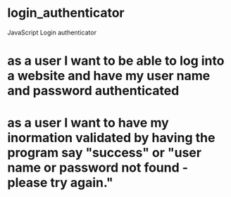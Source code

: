 # login_authenticator
JavaScript Login authenticator

# as a user I want to be able to log into a website and have my user name and password authenticated
# as a user I want to have my inormation validated by having the program say "success" or "user name or password not found - please try again."
